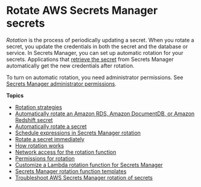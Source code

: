 # Rotate AWS Secrets Manager secrets<a name="rotating-secrets"></a>

*Rotation* is the process of periodically updating a secret\. When you rotate a secret, you update the credentials in both the secret and the database or service\. In Secrets Manager, you can set up automatic rotation for your secrets\. Applications that [retrieve the secret](https://docs.aws.amazon.com/secretsmanager/latest/userguide/retrieving-secrets.html#retrieving-secrets_pro) from Secrets Manager automatically get the new credentials after rotation\.

To turn on automatic rotation, you need administrator permissions\. See [Secrets Manager administrator permissions](auth-and-access.md#auth-and-access_admin)\.

**Topics**
+ [Rotation strategies](rotating-secrets_strategies.md)
+ [Automatically rotate an Amazon RDS, Amazon DocumentDB, or Amazon Redshift secret](rotate-secrets_turn-on-for-db.md)
+ [Automatically rotate a secret](rotate-secrets_turn-on-for-other.md)
+ [Schedule expressions in Secrets Manager rotation](rotate-secrets_schedule.md)
+ [Rotate a secret immediately](rotate-secrets_now.md)
+ [How rotation works](rotate-secrets_how.md)
+ [Network access for the rotation function](rotation-network-rqmts.md)
+ [Permissions for rotation](rotating-secrets-required-permissions-function.md)
+ [Customize a Lambda rotation function for Secrets Manager](rotate-secrets_customize.md)
+ [Secrets Manager rotation function templates](reference_available-rotation-templates.md)
+ [Troubleshoot AWS Secrets Manager rotation of secrets](troubleshoot_rotation.md)